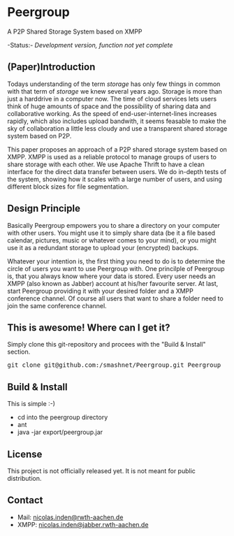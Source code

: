 Peergroup
=========
A P2P Shared Storage System based on XMPP

-Status:- _Development version, function not yet complete_

(Paper)Introduction
-------------------
Todays understanding of the term _storage_ has only few things in common with that term of _storage_ we knew several years ago. Storage is more than just a harddrive in a computer now. The time of cloud services lets users think of huge amounts of space and the possibility of sharing data and collaborative working. As the speed of end-user-internet-lines increases rapidly, which also includes upload bandwith, it seems feasable to make the sky of collaboration a little less cloudy and use a transparent shared storage system based on P2P.

This paper proposes an approach of a P2P shared storage system based on XMPP. XMPP is used as a reliable protocol to manage groups of users to share storage with each other. We use Apache Thrift to have a clean interface for the direct data transfer between users. We do in-depth tests of the system, showing how it scales with a large number of users, and using different block sizes for file segmentation.

Design Principle
----------------
Basically Peergroup empowers you to share a directory on your computer with other users. You might use it to simply share data (be it a file based calendar, pictures, music or whatever comes to your mind), or you might use it as a redundant storage to upload your (encrypted) backups.

Whatever your intention is, the first thing you need to do is to determine the circle of users you want to use Peergroup with. One princilple of Peergroup is, that you always know where your data is stored. Every user needs an XMPP (also known as Jabber) account at his/her favourite server. At last, start Peergroup providing it with your desired folder and a XMPP conference channel. Of course all users that want to share a folder need to join the same conference channel.

This is awesome! Where can I get it?
------------------------------------
Simply clone this git-repository and procees with the "Build & Install" section.

<pre>git clone git@github.com:/smashnet/Peergroup.git Peergroup</pre>

Build & Install
---------------
This is simple :-)

* cd into the peergroup directory
* ant
* java -jar export/peergroup.jar

License
-------
This project is not officially released yet. It is not meant for public distribution.

Contact
------
* Mail: nicolas.inden@rwth-aachen.de
* XMPP: nicolas.inden@jabber.rwth-aachen.de
